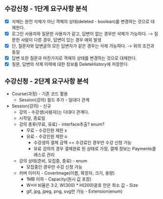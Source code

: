 ## 수강신청 - 1단계 요구사항 분석
- [x] 삭제는 완전 삭제가 아닌 객체의 상태(deleted - boolean)를 변경하는 것으로 대체한다.
- [x] 로그인 사용자와 질문한 사용자가 같고, 답변이 없는 경우만 삭제가 가능하다. -> 질문한 사람이 다른 경우, 답변이 있는 경우 예외 발생
- [x] 단, 질문자와 답변글의 모든 답변자가 같은 경우는 삭제 가능하다. -> 위의 조건과 동일
- [x] 답변 또한 질문과 마찬가지로 객체의 상태를 변경하는 것으로 대체한다.
- [x] 질문, 답변의 삭제 이력에 대한 정보를 DeleteHistory에 저장한다.

## 수강신청 - 2단계 요구사항 분석
- Course(과정) - 기존 코드 활용
  - Session(강의) 필드 추가 - 일대다 관계
- Session(강의) - 신규
  - 강의 - 수강생(사용자)는 다대다 관계다. 
  - 시작일, 종료일
  - 강의 종류(무료, 유료) - interface추출? enum?
    - 무료 - 수강인원 제한 x
    - 유료 - 수강인원 제한 o
      - 수강생의 결제 금액 == 수강료인 경우만 수강 신청 가능
      - 유료 강의의 경우 결제완료 된 상태로 가정, 결제 정보는 Payments클래스로 관리
  - 강의 상태(준비, 모집중, 종료) - enum
    - 모집중인 경우만 수강 신청 가능
  - 커버 이미지 - CoverImage(이름, 확장자, 크기, 용량)
    - 1MB 이하 - Capacity(원시 값 포장)
    - W*H 비율은 3:2, W(300) * H(200)괄호 안은 최소 값 - Size
    - gif, jpg, jpeg, png, svg만 가능 - Extension(enum) 
  